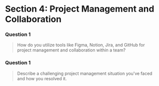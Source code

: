 # Section 4: Project Management and Collaboration

### Question 1

> How do you utilize tools like Figma, Notion, Jira, and GitHub for project management and collaboration within a team?

### Question 1

> Describe a challenging project management situation you've faced and how you resolved it.
